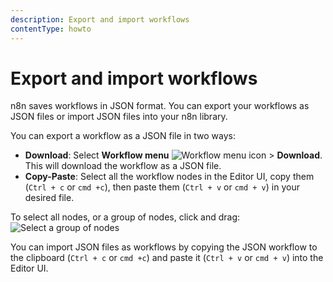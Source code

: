```yaml
---
description: Export and import workflows
contentType: howto
---
```


# Export and import workflows

n8n saves workflows in JSON format. You can export your workflows as JSON files or import JSON files into your n8n library. 

You can export a workflow as a JSON file in two ways:

  * **Download**: Select **Workflow menu** <span class="inline-image">![Workflow menu icon](/_images/common-icons/three-dots-horizontal.png)</span> > **Download**. This will download the workflow as a JSON file.
  * **Copy-Paste**: Select all the workflow nodes in the Editor UI, copy them (`Ctrl + c` or `cmd +c`), then paste them (`Ctrl + v` or `cmd + v`) in your desired file.  
  
  To select all nodes, or a group of nodes, click and drag:
  ![Select a group of nodes](/_images/workflows/export-import/selectingnodes.gif)

You can import JSON files as workflows by copying the JSON workflow to the clipboard (`Ctrl + c` or `cmd +c`) and paste it (`Ctrl + v` or `cmd + v`) into the Editor UI.
